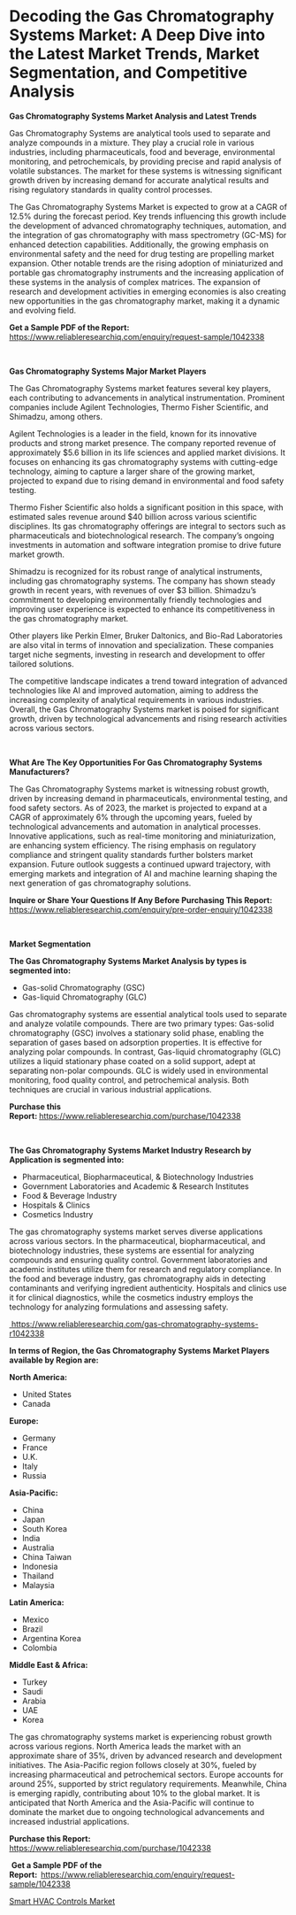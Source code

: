 <p><h1>Decoding the Gas Chromatography Systems Market: A Deep Dive into the Latest Market Trends, Market Segmentation, and Competitive Analysis</h1></p><p><strong>Gas Chromatography Systems Market Analysis and Latest Trends</strong></p>
<p><p>Gas Chromatography Systems are analytical tools used to separate and analyze compounds in a mixture. They play a crucial role in various industries, including pharmaceuticals, food and beverage, environmental monitoring, and petrochemicals, by providing precise and rapid analysis of volatile substances. The market for these systems is witnessing significant growth driven by increasing demand for accurate analytical results and rising regulatory standards in quality control processes.</p><p>The Gas Chromatography Systems Market is expected to grow at a CAGR of 12.5% during the forecast period. Key trends influencing this growth include the development of advanced chromatography techniques, automation, and the integration of gas chromatography with mass spectrometry (GC-MS) for enhanced detection capabilities. Additionally, the growing emphasis on environmental safety and the need for drug testing are propelling market expansion. Other notable trends are the rising adoption of miniaturized and portable gas chromatography instruments and the increasing application of these systems in the analysis of complex matrices. The expansion of research and development activities in emerging economies is also creating new opportunities in the gas chromatography market, making it a dynamic and evolving field.</p></p>
<p><strong>Get a Sample PDF of the Report:&nbsp;</strong> <a href="https://www.reliableresearchiq.com/enquiry/request-sample/1042338?utm_campaign=2886&utm_medium=2&utm_source=Github&utm_content=ia&utm_term=08042025&utm_id=gas-chromatography-systems">https://www.reliableresearchiq.com/enquiry/request-sample/1042338</a></p>
<p>&nbsp;</p>
<p><strong>Gas Chromatography Systems Major Market Players</strong></p>
<p><p>The Gas Chromatography Systems market features several key players, each contributing to advancements in analytical instrumentation. Prominent companies include Agilent Technologies, Thermo Fisher Scientific, and Shimadzu, among others.</p><p>Agilent Technologies is a leader in the field, known for its innovative products and strong market presence. The company reported revenue of approximately $5.6 billion in its life sciences and applied market divisions. It focuses on enhancing its gas chromatography systems with cutting-edge technology, aiming to capture a larger share of the growing market, projected to expand due to rising demand in environmental and food safety testing.</p><p>Thermo Fisher Scientific also holds a significant position in this space, with estimated sales revenue around $40 billion across various scientific disciplines. Its gas chromatography offerings are integral to sectors such as pharmaceuticals and biotechnological research. The company’s ongoing investments in automation and software integration promise to drive future market growth.</p><p>Shimadzu is recognized for its robust range of analytical instruments, including gas chromatography systems. The company has shown steady growth in recent years, with revenues of over $3 billion. Shimadzu’s commitment to developing environmentally friendly technologies and improving user experience is expected to enhance its competitiveness in the gas chromatography market.</p><p>Other players like Perkin Elmer, Bruker Daltonics, and Bio-Rad Laboratories are also vital in terms of innovation and specialization. These companies target niche segments, investing in research and development to offer tailored solutions.</p><p>The competitive landscape indicates a trend toward integration of advanced technologies like AI and improved automation, aiming to address the increasing complexity of analytical requirements in various industries. Overall, the Gas Chromatography Systems market is poised for significant growth, driven by technological advancements and rising research activities across various sectors.</p></p>
<p>&nbsp;</p>
<p><strong>What Are The Key Opportunities For Gas Chromatography Systems Manufacturers?</strong></p>
<p><p>The Gas Chromatography Systems market is witnessing robust growth, driven by increasing demand in pharmaceuticals, environmental testing, and food safety sectors. As of 2023, the market is projected to expand at a CAGR of approximately 6% through the upcoming years, fueled by technological advancements and automation in analytical processes. Innovative applications, such as real-time monitoring and miniaturization, are enhancing system efficiency. The rising emphasis on regulatory compliance and stringent quality standards further bolsters market expansion. Future outlook suggests a continued upward trajectory, with emerging markets and integration of AI and machine learning shaping the next generation of gas chromatography solutions.</p></p>
<p><strong>Inquire or Share Your Questions If Any Before Purchasing This Report:</strong> <a href="https://www.reliableresearchiq.com/enquiry/pre-order-enquiry/1042338?utm_campaign=2886&utm_medium=2&utm_source=Github&utm_content=ia&utm_term=08042025&utm_id=gas-chromatography-systems">https://www.reliableresearchiq.com/enquiry/pre-order-enquiry/1042338</a></p>
<p>&nbsp;</p>
<p><strong>Market Segmentation</strong></p>
<p><strong>The Gas Chromatography Systems Market Analysis by types is segmented into:</strong></p>
<p><ul><li>Gas-solid Chromatography (GSC)</li><li>Gas-liquid Chromatography (GLC)</li></ul></p>
<p><p>Gas chromatography systems are essential analytical tools used to separate and analyze volatile compounds. There are two primary types: Gas-solid chromatography (GSC) involves a stationary solid phase, enabling the separation of gases based on adsorption properties. It is effective for analyzing polar compounds. In contrast, Gas-liquid chromatography (GLC) utilizes a liquid stationary phase coated on a solid support, adept at separating non-polar compounds. GLC is widely used in environmental monitoring, food quality control, and petrochemical analysis. Both techniques are crucial in various industrial applications.</p></p>
<p><strong>Purchase this Report:&nbsp;</strong><a href="https://www.reliableresearchiq.com/purchase/1042338?utm_campaign=2886&utm_medium=2&utm_source=Github&utm_content=ia&utm_term=08042025&utm_id=gas-chromatography-systems">https://www.reliableresearchiq.com/purchase/1042338</a></p>
<p>&nbsp;</p>
<p><strong>The Gas Chromatography Systems Market Industry Research by Application is segmented into:</strong></p>
<p><ul><li>Pharmaceutical, Biopharmaceutical, & Biotechnology Industries</li><li>Government Laboratories and Academic & Research Institutes</li><li>Food & Beverage Industry</li><li>Hospitals & Clinics</li><li>Cosmetics Industry</li></ul></p>
<p><p>The gas chromatography systems market serves diverse applications across various sectors. In the pharmaceutical, biopharmaceutical, and biotechnology industries, these systems are essential for analyzing compounds and ensuring quality control. Government laboratories and academic institutes utilize them for research and regulatory compliance. In the food and beverage industry, gas chromatography aids in detecting contaminants and verifying ingredient authenticity. Hospitals and clinics use it for clinical diagnostics, while the cosmetics industry employs the technology for analyzing formulations and assessing safety.</p></p>
<p><a href="https://www.reliableresearchiq.com/gas-chromatography-systems-r1042338?utm_campaign=2886&utm_medium=2&utm_source=Github&utm_content=ia&utm_term=08042025&utm_id=gas-chromatography-systems">&nbsp;https://www.reliableresearchiq.com/gas-chromatography-systems-r1042338</a></p>
<p><strong>In terms of Region, the Gas Chromatography Systems Market Players available by Region are:</strong></p>
<p>
    <p> <strong> North America: </strong>
        <ul>
            <li>United States</li>
            <li>Canada</li>
        </ul>
        </p> 
    <p> <strong> Europe: </strong>
        <ul>
            <li>Germany</li>
            <li>France</li>
            <li>U.K.</li>
            <li>Italy</li>
            <li>Russia</li>
        </ul>
        </p> 
    <p> <strong> Asia-Pacific: </strong>
        <ul>
            <li>China</li>
            <li>Japan</li>
            <li>South Korea</li>
            <li>India</li>
            <li>Australia</li>
            <li>China Taiwan</li>
            <li>Indonesia</li>
            <li>Thailand</li>
            <li>Malaysia</li>
        </ul>
        </p> 
    <p> <strong> Latin America: </strong>
        <ul>
            <li>Mexico</li>
            <li>Brazil</li>
            <li>Argentina Korea</li>
            <li>Colombia</li>
        </ul>
        </p> 
    <p> <strong> Middle East & Africa: </strong>
        <ul>
            <li>Turkey</li>
            <li>Saudi</li>
            <li>Arabia</li>
            <li>UAE</li>
            <li>Korea</li>
        </ul>
    </p>
    </p>
<p><p>The gas chromatography systems market is experiencing robust growth across various regions. North America leads the market with an approximate share of 35%, driven by advanced research and development initiatives. The Asia-Pacific region follows closely at 30%, fueled by increasing pharmaceutical and petrochemical sectors. Europe accounts for around 25%, supported by strict regulatory requirements. Meanwhile, China is emerging rapidly, contributing about 10% to the global market. It is anticipated that North America and the Asia-Pacific will continue to dominate the market due to ongoing technological advancements and increased industrial applications.</p></p>
<p><strong>Purchase this Report: </strong><a href="https://www.reliableresearchiq.com/purchase/1042338?utm_campaign=2886&utm_medium=2&utm_source=Github&utm_content=ia&utm_term=08042025&utm_id=gas-chromatography-systems">https://www.reliableresearchiq.com/purchase/1042338</a></p>
<p>&nbsp;<strong>Get a Sample PDF of the Report:&nbsp;&nbsp;</strong><a href="https://www.reliableresearchiq.com/enquiry/request-sample/1042338?utm_campaign=2886&utm_medium=2&utm_source=Github&utm_content=ia&utm_term=08042025&utm_id=gas-chromatography-systems">https://www.reliableresearchiq.com/enquiry/request-sample/1042338</a></p>
<p><strong></strong></p>
<p><p><a href="https://github.com/tszkintruca/Market-Research-Report-List-1/blob/main/smart-hvac-controls-market.md?utm_campaign=2886&utm_medium=2&utm_source=Github&utm_content=ia&utm_term=08042025&utm_id=gas-chromatography-systems">Smart HVAC Controls Market</a></p></p>